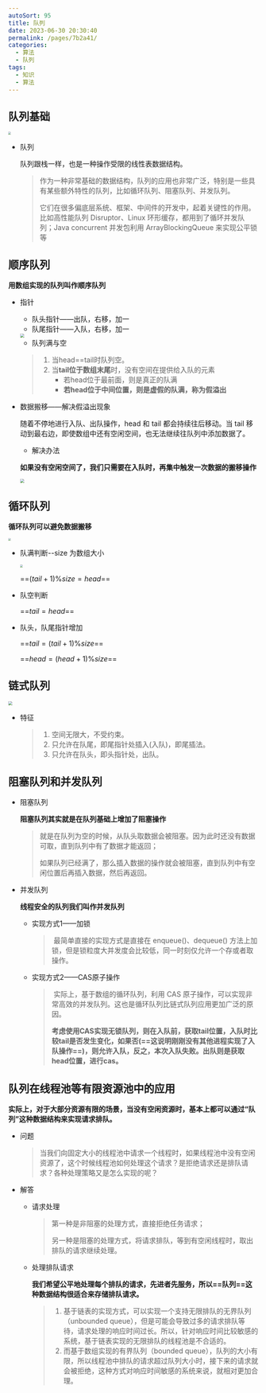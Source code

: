 ```yaml
---
autoSort: 95
title: 队列
date: 2023-06-30 20:30:40
permalink: /pages/7b2a41/
categories: 
  - 算法
  - 队列
tags: 
  - 知识
  - 算法
---
```




## 队列基础

<img src="/assets/算法/队列.webp" style="zoom: 33%;" />

* 队列

  队列跟栈一样，也是一种操作受限的线性表数据结构。

  > ​	作为一种非常基础的数据结构，队列的应用也非常广泛，特别是一些具有某些额外特性的队列，比如循环队列、阻塞队列、并发队列。
  >
  > ​	它们在很多偏底层系统、框架、中间件的开发中，起着关键性的作用。比如高性能队列 Disruptor、Linux 环形缓存，都用到了循环并发队列；Java concurrent 并发包利用 ArrayBlockingQueue 来实现公平锁等



## 顺序队列

**用数组实现的队列叫作顺序队列**

* 指针

  * 队头指针——出队，右移，加一
  * 队尾指针——入队，右移，加一

  <img src="/assets/算法/指针.webp" style="zoom:50%;" />

  * 队列满与空

  > 1. 当head==tail时队列空。
  > 2. 当**tail位于数组末尾**时，没有空间在提供给入队的元素
  >    * 若head位于最前面，则是真正的队满
  >    * **若head位于中间位置，则是虚假的队满，称为假溢出**

* 数据搬移——解决假溢出现象

   	随着不停地进行入队、出队操作，head 和 tail 都会持续往后移动。当 tail 移动到最右边，即使数组中还有空闲空间，也无法继续往队列中添加数据了。

  * 解决办法

  ​	**如果没有空闲空间了，我们只需要在入队时，再集中触发一次数据的搬移操作**

  <img src="/assets/算法/队列整体搬移.webp" style="zoom: 50%;" />



## 循环队列

**循环队列可以避免数据搬移**

<img src="/assets/算法/循环队列.webp" style="zoom: 33%;" />

* 队满判断--size 为数组大小

  <img src="/assets/算法/队列满.webp" style="zoom:33%;" />

  ==$(tail+1)\%size=head$==

* 队空判断

  ==$tail=head$==

* 队头，队尾指针增加

  ==$tail=(tail+1)\%size$==

  ==$head=(head+1)\%size$==



## 链式队列

<img src="/assets/算法/链式队列.webp" style="zoom:50%;" />

* 特征

  > 1. 空间无限大，不受约束。
  > 2. 只允许在队尾，即尾指针处插入(入队)，即尾插法。
  > 3. 只允许在队头，即头指针处，出队。



## 阻塞队列和并发队列

* 阻塞队列

  **阻塞队列其实就是在队列基础上增加了阻塞操作**

  > ​	就是在队列为空的时候，从队头取数据会被阻塞。因为此时还没有数据可取，直到队列中有了数据才能返回；
  >
  > ​	如果队列已经满了，那么插入数据的操作就会被阻塞，直到队列中有空闲位置后再插入数据，然后再返回。

* 并发队列

  **线程安全的队列我们叫作并发队列**

  * 实现方式1——加锁

    > ​	最简单直接的实现方式是直接在 enqueue()、dequeue() 方法上加锁，但是锁粒度大并发度会比较低，同一时刻仅允许一个存或者取操作。

  * 实现方式2——CAS原子操作

    > ​	实际上，基于数组的循环队列，利用 CAS 原子操作，可以实现非常高效的并发队列。这也是循环队列比链式队列应用更加广泛的原因。
    >
    > ​	**考虑使用CAS实现无锁队列，则在入队前，获取tail位置，入队时比较tail是否发生变化，如果否(==这说明刚刚没有其他进程实现了入队操作==)，则允许入队，反之，本次入队失败。出队则是获取head位置，进行cas。**



## 队列在线程池等有限资源池中的应用

**实际上，对于大部分资源有限的场景，当没有空闲资源时，基本上都可以通过“队列”这种数据结构来实现请求排队。**

* 问题

  > ​	当我们向固定大小的线程池中请求一个线程时，如果线程池中没有空闲资源了，这个时候线程池如何处理这个请求？是拒绝请求还是排队请求？各种处理策略又是怎么实现的呢？

* 解答

  * 请求处理

    > 第一种是非阻塞的处理方式，直接拒绝任务请求；
    >
    > 另一种是阻塞的处理方式，将请求排队，等到有空闲线程时，取出排队的请求继续处理。

  * 处理排队请求

    **我们希望公平地处理每个排队的请求，先进者先服务，所以==队列==这种数据结构很适合来存储排队请求。**

    > 1. 基于链表的实现方式，可以实现一个支持无限排队的无界队列（unbounded queue），但是可能会导致过多的请求排队等待，请求处理的响应时间过长。所以，针对响应时间比较敏感的系统，基于链表实现的无限排队的线程池是不合适的。
    > 2. 而基于数组实现的有界队列（bounded queue），队列的大小有限，所以线程池中排队的请求超过队列大小时，接下来的请求就会被拒绝，这种方式对响应时间敏感的系统来说，就相对更加合理。
